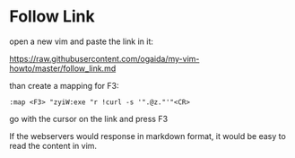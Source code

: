 # Follow Link

open a new vim and paste the link in it:

https://raw.githubusercontent.com/ogaida/my-vim-howto/master/follow_link.md

than create a mapping for F3:

```
:map <F3> "zyiW:exe "r !curl -s '".@z."'"<CR>
```

go with the cursor on the link and press F3

If the webservers would response in markdown format, it would be easy to read the content in vim.
